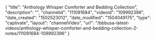 {
    "title": "Anthology Whisper Comforter and Bedding Collection",
    "description": "",
    "channelid": "111091684",
    "videoid": "109992396",
    "date_created": "1502523012",
    "date_modified": "1504049175",
    "type": "captivate",
    "layout": "channelVideo",
    "url": "\/bbbusa-latest-videos\/anthology-whisper-comforter-and-bedding-collection-2-notes\/111091684-109992396"
}